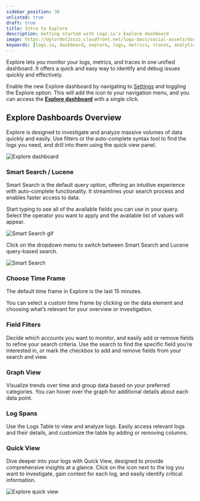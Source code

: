 ```yaml
---
sidebar_position: 30
unlisted: true
draft: true
title: Intro to Explore
description: Getting started with Logz.io's Explore dashboard
image: https://dytvr9ot2sszz.cloudfront.net/logz-docs/social-assets/docs-social.jpg
keywords: [logz.io, dashboard, explore, logs, metrics, traces, analytics, log analysis, observability]
---
```


Explore lets you monitor your logs, metrics, and traces in one unified dashboard. It offers a quick and easy way to identify and debug issues quickly and effectively.

Enable the new Explore dashboard by navigating to [Settings](https://app.logz.io/#/dashboard/settings/general) and toggling the Explore option. This will add the icon to your navigation menu, and you can access the [**Explore dashboard**](https://app.logz.io/) with a single click.


## Explore Dashboards Overview

Explore is designed to investigate and analyze massive volumes of data quickly and easily. Use filters or the auto-complete syntax tool to find the logs you need, and drill into them using the quick view panel.

![Explore dashboard](https://dytvr9ot2sszz.cloudfront.net/logz-docs/explore-dashboard/explore-with-numbers.png)

### Smart Search / Lucene

Smart Search is the default query option, offering an intuitive experience with auto-complete functionality. It streamlines your search process and enables faster access to data.

Start typing to see all of the available fields you can use in your query. Select the operator you want to apply and the available list of values will appear.

![Smart Search gif](https://dytvr9ot2sszz.cloudfront.net/logz-docs/explore-dashboard/smart-search.gif)

Click on the dropdown menu to switch between Smart Search and Lucene query-based search.

![Smart Search](https://dytvr9ot2sszz.cloudfront.net/logz-docs/explore-dashboard/smart-search-bar.png)

### Choose Time Frame

The default time frame in Explore is the last 15 minutes.

You can select a custom time frame by clicking on the data element and choosing what’s relevant for your overview or investigation.

### Field Filters

Decide which accounts you want to monitor, and easily add or remove fields to refine your search criteria. Use the search to find the specific field you’re interested in, or mark the checkbox to add and remove fields from your search and view. 

### Graph View

Visualize trends over time and group data based on your preferred categories. You can hover over the graph for additional details about each data point.

### Log Spans

Use the Logs Table to view and analyze logs. Easily access relevant logs and their details, and customize the table by adding or removing columns.

### Quick View

Dive deeper into your logs with Quick View, designed to provide comprehensive insights at a glance. Click on the icon next to the log you want to investigate, gain context for each log, and easily identify critical information. 

![Explore quick view](https://dytvr9ot2sszz.cloudfront.net/logz-docs/explore-dashboard/quick-view-explore.png)